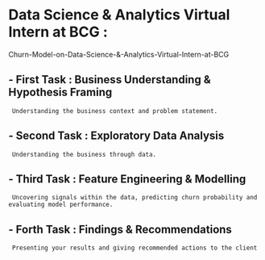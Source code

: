 ﻿# Data Science & Analytics Virtual Intern at BCG :
 Churn-Model-on-Data-Science-&-Analytics-Virtual-Intern-at-BCG

## - First Task : Business Understanding & Hypothesis Framing
     Understanding the business context and problem statement.


## - Second Task : Exploratory Data Analysis
     Understanding the business through data.
     


## - Third Task : Feature Engineering & Modelling
     Uncovering signals within the data, predicting churn probability and evaluating model performance.


## - Forth Task : Findings & Recommendations
     Presenting your results and giving recommended actions to the client
